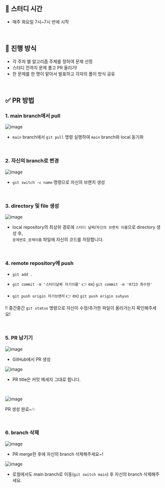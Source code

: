 ## 📌 스터디 시간

- 매주 화요일 7시~7시 반에 시작

<br>

## 📌 진행 방식

- 각 주차 별 알고리즘 주제를 정하여 문제 선정
- 스터디 전까지 문제 풀고 PR 올리기!
- 한 문제를 한 명이 맡아서 발표하고 각자의 풀이 방식 공유

<br>


## ✅ PR 방법

### 1. main branch에서 pull

![image](https://github.com/user-attachments/assets/45469213-33a5-40e2-86e7-7836df248ecb)

- `main` branch에서 `git pull` 명령 실행하여 `main` branch와 local 동기화

<br>

### 2. 자신의 branch로 변경

![image](https://github.com/user-attachments/assets/f52240d8-13dd-46e3-b496-c74c4c384ce4)

- `git switch -c name` 명령으로 자신의 브랜치 생성

<br>

### 3. directory 및 file 생성

![image](https://github.com/user-attachments/assets/24fd9f4d-12e3-45a6-aa22-14ff4bf383f2)

- local repository의 최상위 경로에 `스터디 날짜`/`자신의 브랜치 이름`으로 directory 생성 후,<br>`문제번호_문제이름` 파일에 자신의 코드를 저장합니다.

<br>

### 4. remote repository에 push

- `git add .`

- `git commit -m '스터디날짜 자기이름'` 👉 ex) `git commit -m '0723 최수현'`

- `git push origin 자기브랜치` 👉 ex) `git push origin suhyun`

‼️ 중간중간 `git status` 명령으로 자신이 수정/추가한 파일이 올라가는지 확인해주세요!

<br>

### 5. PR 남기기

![image](https://github.com/user-attachments/assets/66448a9b-820d-4047-9299-c74378411825)

- GitHub에서 PR 생성

![image](https://github.com/user-attachments/assets/745844d1-08c7-4457-a430-ebe13be6b6fc)

- PR title은 커밋 메세지 그대로 합니다.

<br>

![image](https://github.com/user-attachments/assets/8a93af9e-9506-4f1a-bd45-963faf3e2ac2)

PR 생성 완료~✨

<br>

### 6. branch 삭제

![image](https://github.com/user-attachments/assets/daac5a92-e50a-419b-bf52-1fcfa5e40805)

- PR merge한 후에 자신의 branch 삭제해주세요~!

![image](https://github.com/user-attachments/assets/2e2d1d1c-5438-4f01-ad41-42b19cd5611e)

- 로컬에서도 main branch로 이동(`git switch main`) 후 자신의 branch 삭제해주세요.







